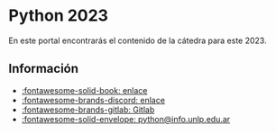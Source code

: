 # Python 2023

En este portal encontrarás el contenido de la cátedra para este 2023.

## Información

- [:fontawesome-solid-book: enlace]()
- [:fontawesome-brands-discord: enlace]()
- [:fontawesome-brands-gitlab: Gitlab](https://gitlab.catedras.linti.unlp.edu.ar/python2023)
- <a href="mailto: python@info.unlp.edu.ar">:fontawesome-solid-envelope: python@info.unlp.edu.ar</a>
